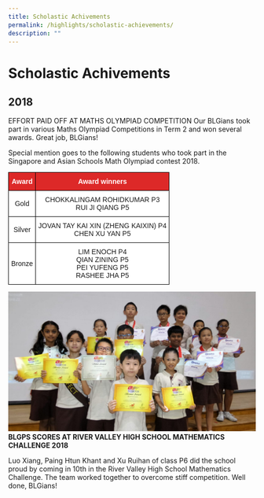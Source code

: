 ```yaml
---
title: Scholastic Achivements
permalink: /highlights/scholastic-achievements/
description: ""
---
```

# Scholastic Achivements

## 2018
EFFORT PAID OFF AT MATHS OLYMPIAD COMPETITION
Our BLGians took part in various Maths Olympiad Competitions in Term 2 and won several awards. Great job, BLGians!

Special mention goes to the following students who took part in the Singapore and Asian Schools Math Olympiad contest 2018. 

<style type="text/css">
.tg  {border-collapse:collapse;border-spacing:0;}
.tg td{border-color:black;border-style:solid;border-width:1px;font-family:Arial, sans-serif;font-size:14px;
  overflow:hidden;padding:10px 5px;word-break:normal;}
.tg th{border-color:black;border-style:solid;border-width:1px;font-family:Arial, sans-serif;font-size:14px;
  font-weight:normal;overflow:hidden;padding:10px 5px;word-break:normal;}
.tg .tg-5hx2{background-color:#DD2928;color:#FFF;font-weight:bold;text-align:center;vertical-align:middle}
.tg .tg-f4yw{background-color:#FFF;text-align:center;vertical-align:middle}
</style>
<table class="tg">
<thead>
  <tr>
    <th class="tg-5hx2"><span style="color:#FFF;background-color:#DD2928">Award</span></th>
    <th class="tg-5hx2"><span style="color:#FFF;background-color:#DD2928">Award winners</span></th>
  </tr>
</thead>
<tbody>
  <tr>
    <td class="tg-f4yw"><span style="background-color:#FFF">Gold </span></td>
    <td class="tg-f4yw"><span style="background-color:#FFF">CHOKKALINGAM ROHIDKUMAR   P3</span><br><span style="background-color:#FFF">RUI JI QIANG  P5</span><br></td>
  </tr>
  <tr>
    <td class="tg-f4yw"><span style="background-color:#FFF">Silver</span></td>
    <td class="tg-f4yw"><span style="background-color:#FFF">JOVAN TAY KAI XIN (ZHENG KAIXIN)  P4</span><br><span style="background-color:#FFF">CHEN XU YAN P5</span></td>
  </tr>
  <tr>
    <td class="tg-f4yw"><span style="background-color:#FFF"> Bronze</span></td>
    <td class="tg-f4yw"><span style="background-color:#FFF"> LIM ENOCH P4</span><br><span style="background-color:#FFF">QIAN ZINING P5</span><br><span style="background-color:#FFF">PEI YUFENG  P5</span><br><span style="background-color:#FFF">RASHEE JHA P5</span></td>
  </tr>
</tbody>
</table>

![](/images/sch%20web.jpg)
**BLGPS SCORES AT RIVER VALLEY HIGH SCHOOL MATHEMATICS CHALLENGE 2018**

Luo Xiang, Paing Htun Khant and Xu Ruihan of class P6 did the school proud by coming in 10th in the River Valley High School Mathematics Challenge. The team worked together to overcome stiff competition. Well done, BLGians!

